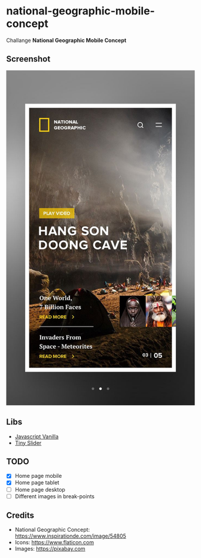 # national-geographic-mobile-concept

Challange **National Geographic Mobile Concept**

## Screenshot

![National Geographic Mobile Concept](screenshots/national.jpg)

## Libs

- [Javascript Vanilla](http://vanilla-js.com)
- [Tiny Slider](https://github.com/ganlanyuan/tiny-slider)

## TODO

- [x] Home page mobile
- [x] Home page tablet
- [ ] Home page desktop
- [ ] Different images in break-points

## Credits

- National Geographic Concept: https://www.inspirationde.com/image/54805
- Icons: https://www.flaticon.com
- Images: https://pixabay.com
